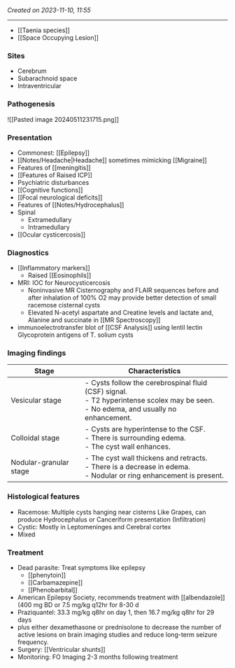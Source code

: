 *Created on 2023-11-10, 11:55* 

---
- [[Taenia species]] 
- [[Space Occupying Lesion]] 

### Sites
- Cerebrum
- Subarachnoid space
- Intraventricular

### Pathogenesis
![[Pasted image 20240511231715.png]]

### Presentation
- Commonest: [[Epilepsy]]
- [[Notes/Headache|Headache]] sometimes mimicking [[Migraine]]
- Features of [[meningitis]] 
- [[Features of Raised ICP]]
- Psychiatric disturbances
- [[Cognitive functions]]
- [[Focal neurological deficits]] 
- Features of [[Notes/Hydrocephalus]] 
- Spinal
	- Extramedullary
	- Intramedullary
- [[Ocular cysticercosis]] 
### Diagnostics
- [[Inflammatory markers]]
	- Raised [[Eosinophils]]
- MRI: IOC for Neurocysticercosis
	- Noninvasive MR Cisternography and FLAIR sequences before and after inhalation of 100% O2 may provide better detection of small racemose cisternal cysts 
	- Elevated N-acetyl aspartate and Creatine levels and lactate and, Alanine and succinate in [[MR Spectroscopy]] 
- immunoelectrotransfer blot of [[CSF Analysis]] using lentil lectin Glycoprotein antigens of T. solium cysts 

### Imaging findings

| Stage                  | Characteristics                                                                                                              |
|------------------------|------------------------------------------------------------------------------------------------------------------------------|
| Vesicular stage        | - Cysts follow the cerebrospinal fluid (CSF) signal. <br> - T2 hyperintense scolex may be seen. <br> - No edema, and usually no enhancement. |
| Colloidal stage        | - Cysts are hyperintense to the CSF. <br> - There is surrounding edema. <br> - The cyst wall enhances.                           |
| Nodular-granular stage| - The cyst wall thickens and retracts. <br> - There is a decrease in edema. <br> - Nodular or ring enhancement is present.       |

### Histological features
- Racemose: Multiple cysts hanging near cisterns Like Grapes, can produce Hydrocephalus or Canceriform presentation (Infiltration) 
- Cystic: Mostly in Leptomeninges and Cerebral cortex
- Mixed

### Treatment
- Dead parasite: Treat symptoms like epilepsy
	- [[phenytoin]]
	- [[Carbamazepine]]
	- [[Phenobarbital]] 
- American Epilepsy Society, recommends treatment with [[albendazole]] (400 mg BD or 7.5 mg/kg q12hr for 8-30 d
- Praziquantel: 33.3 mg/kg q8hr on day 1, then 16.7 mg/kg q8hr for 29 days 
- plus either dexamethasone or prednisolone to decrease the number of active lesions on brain imaging studies and reduce long-term seizure frequency.
- Surgery: [[Ventricular shunts]] 
- Monitoring: FO Imaging 2-3 months following treatment